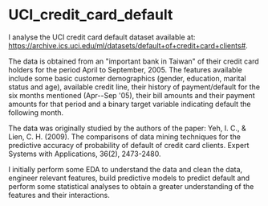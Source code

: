 # UCI_credit_card_default

I analyse the UCI credit card default dataset available at: https://archive.ics.uci.edu/ml/datasets/default+of+credit+card+clients#.

The data is obtained from an "important bank in Taiwan" of their credit card holders for the period April to September, 2005. The features available include some basic customer demographics (gender, education, marital status and age), available credit line, their history of payment/default for the six months mentioned (Apr--Sep '05), their bill amounts and their payment amounts for that period and a binary target variable indicating default the following month.

The data was originally studied by the authors of the paper: Yeh, I. C., & Lien, C. H. (2009). The comparisons of data mining techniques for the predictive accuracy of probability of default of credit card clients. Expert Systems with Applications, 36(2), 2473-2480.

I initially perform some EDA to understand the data and clean the data, engineer relevant features, build predictive models to predict default and perform some statistical analyses to obtain a greater understanding of the features and their interactions.
